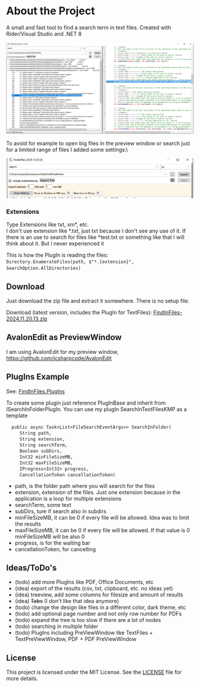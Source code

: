 ﻿# About the Project

A small and fast tool to find a search term in text files. Created with Rider/Visual Studio and .NET 8

![main.png](images/mainwindow.png)

To avoid for example to open big files in the preview window or search just for a limited range of files I added some settings:\

![settings.png](images/settings.png)

### Extensions

Type Extensions like txt, xm*, etc.\
I don't use extension like *.txt, just txt because I don't see any use of it. If there is an use to search for files like *test.txt or something like that I will think about it. But I never experienced it

This is how the PlugIn is reading the files:\
`Directory.EnumerateFiles(path, $"*.{extension}", SearchOption.AllDirectories)`

## Download

Just download the zip file and extract it somewhere. There is no setup file.

Download (latest version, includes the PlugIn for TextFiles): [FindInFiles-2024.11.20.13.zip](https://github.com/lukas-adrian/FindInFiles/blob/master/FindInFiles-2024.11.20.13.zip)

## AvalonEdit as PreviewWindow

I am using AvalonEdit for my preview window, https://github.com/icsharpcode/AvalonEdit

## PlugIns Example

See: [FindInFiles.PlugIns](https://github.com/lukas-adrian/FindInFiles.PlugIns)

To create some plugin just reference PlugInBase and inherit from ISearchInFolderPlugIn.
You can use my plugIn SearchInTextFilesKMP as a template

      public async Task<List<FileSearchEventArgs>> SearchInFolder(
         String path,
         String extension,
         String searchTerm,
         Boolean subDirs,
         Int32 minFileSizeMB,
         Int32 maxFileSizeMB,
         IProgress<Int32> progress,
         CancellationToken cancellationToken)

* path, is the folder path where you will search for the files
* extension, extension of the files. Just one extension because in the application is a loop for multiple extensions
* searchTerm, some text
* subDirs, ture if search also in subdirs
* minFileSizeMB, it can be 0 if every file will be allowed. Idea was to limit the results
* maxFileSizeMB, it can be 0 if every file will be allowed. If that value is 0 minFileSizeMB will be also 0
* progress, is for the waiting bar
* cancellationToken, for cancelling

## Ideas/ToDo's

* (todo) add more PlugIns like PDF, Office Documents, etc
* (idea) export of the results (csv, txt, clipboard, etc. no ideas yet)
* (idea) treeview, add some columns for filesize and amount of results
* (idea) ~~Tabs~~ (I don't like that idea anymore)
* (todo) change the design like files in a different color, dark theme, etc
* (todo) add optional page number and not only row number for PDFs
* (todo) expand the tree is too slow if there are a lot of nodes
* (todo) searching in multiple folder
* (todo) PlugIns including PreViewWindow like TextFiles + TextPreViewWindow, PDF + PDF PreViewWindow

## License

This project is licensed under the MIT License. See the [LICENSE](LICENSE.md) file for more details.
